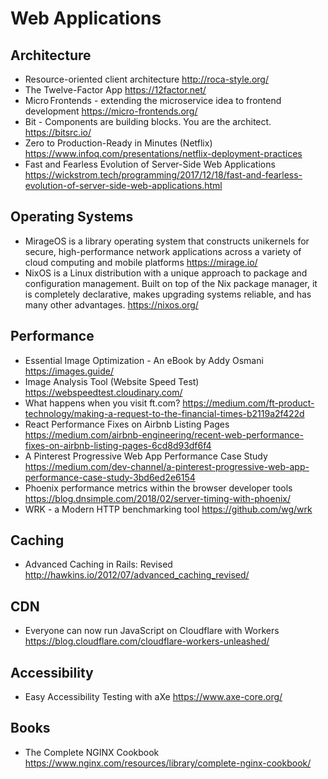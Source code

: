 # Web Applications

## Architecture

* Resource-oriented client architecture
  http://roca-style.org/
* The Twelve-Factor App
  https://12factor.net/
* Micro Frontends - extending the microservice idea to frontend development
  https://micro-frontends.org/
* Bit - Components are building blocks. You are the architect.
  https://bitsrc.io/
* Zero to Production-Ready in Minutes (Netflix)
  https://www.infoq.com/presentations/netflix-deployment-practices
* Fast and Fearless Evolution of Server-Side Web Applications
  https://wickstrom.tech/programming/2017/12/18/fast-and-fearless-evolution-of-server-side-web-applications.html

## Operating Systems

* MirageOS is a library operating system that constructs unikernels for secure, high-performance network applications across a variety of cloud computing and mobile platforms
  https://mirage.io/
* NixOS is a Linux distribution with a unique approach to package and configuration management. Built on top of the Nix package manager, it is completely declarative, makes upgrading systems reliable, and has many other advantages.
  https://nixos.org/

## Performance

* Essential Image Optimization - An eBook by Addy Osmani
  https://images.guide/
* Image Analysis Tool (Website Speed Test)
  https://webspeedtest.cloudinary.com/
* What happens when you visit ft.com?
  https://medium.com/ft-product-technology/making-a-request-to-the-financial-times-b2119a2f422d
* React Performance Fixes on Airbnb Listing Pages
  https://medium.com/airbnb-engineering/recent-web-performance-fixes-on-airbnb-listing-pages-6cd8d93df6f4
* A Pinterest Progressive Web App Performance Case Study
  https://medium.com/dev-channel/a-pinterest-progressive-web-app-performance-case-study-3bd6ed2e6154
* Phoenix performance metrics within the browser developer tools
  https://blog.dnsimple.com/2018/02/server-timing-with-phoenix/
* WRK - a Modern HTTP benchmarking tool
  https://github.com/wg/wrk

## Caching

* Advanced Caching in Rails: Revised
  http://hawkins.io/2012/07/advanced_caching_revised/

## CDN

* Everyone can now run JavaScript on Cloudflare with Workers
  https://blog.cloudflare.com/cloudflare-workers-unleashed/

## Accessibility

* Easy Accessibility Testing with aXe
  https://www.axe-core.org/

## Books

* The Complete NGINX Cookbook
  https://www.nginx.com/resources/library/complete-nginx-cookbook/
